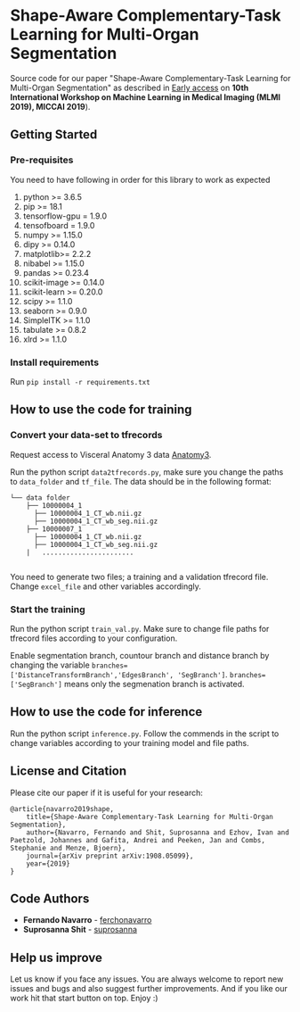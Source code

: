 # Shape-Aware Complementary-Task Learning for Multi-Organ Segmentation

Source code for our paper "Shape-Aware Complementary-Task Learning for Multi-Organ Segmentation" as described in [Early access](https://arxiv.org/abs/1908.05099) on **10th International Workshop on Machine Learning in Medical Imaging (MLMI 2019), MICCAI 2019**).



## Getting Started
### Pre-requisites

You need to have following in order for this library to work as expected

1. python >= 3.6.5
2. pip >= 18.1
3. tensorflow-gpu = 1.9.0
4. tensofboard = 1.9.0
4. numpy >= 1.15.0
5. dipy >= 0.14.0
6. matplotlib>= 2.2.2
7. nibabel >= 1.15.0
8. pandas >= 0.23.4
9. scikit-image >= 0.14.0
10. scikit-learn >= 0.20.0
11. scipy >= 1.1.0
12. seaborn >= 0.9.0
13. SimpleITK >= 1.1.0
14. tabulate >= 0.8.2
15. xlrd >= 1.1.0

### Install requirements
Run `pip install -r requirements.txt`


## How to use the code for training
### Convert your data-set to tfrecords
Request access to Visceral Anatomy 3 data [Anatomy3](hhttp://www.visceral.eu/closed-benchmarks/anatomy3/).

Run the python script `data2tfrecords.py`, make sure you change the paths to `data_folder` and `tf_file`. The data should be in the following format:

```
└── data folder
    ├── 10000004_1
      ├── 10000004_1_CT_wb.nii.gz
      ├── 10000004_1_CT_wb_seg.nii.gz
    ├── 10000007_1
      ├── 10000004_1_CT_wb.nii.gz
      ├── 10000004_1_CT_wb_seg.nii.gz
    |   ....................... 
   
```

You need to generate two files; a training and a validation tfrecord file. Change `excel_file` and other variables accordingly.

### Start the training
Run the python script `train_val.py`. Make sure to change file paths for tfrecord files according to your configuration.

Enable segmentation branch, countour branch and distance branch by changing the variable `branches=['DistanceTransformBranch','EdgesBranch', 'SegBranch']`. `branches=['SegBranch']` means only the segmenation branch is activated.


## How to use the code for inference

Run the python script `inference.py`. Follow the commends in the script to change variables according to your training model and file paths.


## License and Citation

Please cite our paper if it is useful for your research:

    
    @article{navarro2019shape,
    	title={Shape-Aware Complementary-Task Learning for Multi-Organ Segmentation},
    	author={Navarro, Fernando and Shit, Suprosanna and Ezhov, Ivan and Paetzold, Johannes and Gafita, Andrei and Peeken, Jan and Combs, Stephanie and Menze, Bjoern},
    	journal={arXiv preprint arXiv:1908.05099},
    	year={2019}
    }
    
## Code Authors

* **Fernando Navarro**  - [ferchonavarro](https://github.com/ferchonavarro)
* **Suprosanna Shit** - [suprosanna](https://github.com/suprosanna) 

## Help us improve
Let us know if you face any issues. You are always welcome to report new issues and bugs and also suggest further improvements. And if you like our work hit that start button on top. Enjoy :)